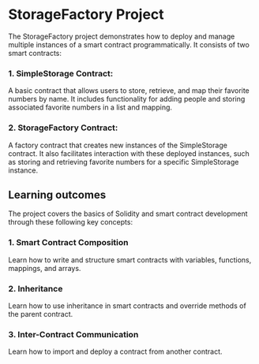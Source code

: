 # StorageFactory Project
The StorageFactory project demonstrates how to deploy and manage multiple instances of a smart contract programmatically. It consists of two smart contracts:
### 1. SimpleStorage Contract:

A basic contract that allows users to store, retrieve, and map their favorite numbers by name. It includes functionality for adding people and storing associated favorite numbers in a list and mapping.

### 2. StorageFactory Contract:

A factory contract that creates new instances of the SimpleStorage contract. It also facilitates interaction with these deployed instances, such as storing and retrieving favorite numbers for a specific SimpleStorage instance.

## Learning outcomes
The project covers the basics of Solidity and smart contract development through these following key concepts:
### 1. Smart Contract Composition 
Learn how to write and structure smart contracts with variables, functions, mappings, and arrays.
### 2. Inheritance 
Learn how to use inheritance in smart contracts and override methods of the parent contract.
### 3. Inter-Contract Communication
Learn how to import and deploy a contract from another contract.
